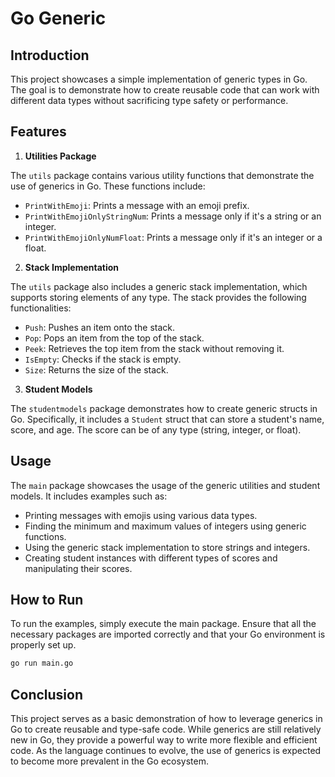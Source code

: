 # Go Generic

## Introduction

This project showcases a simple implementation of generic types in Go. The goal is to demonstrate how to create reusable code that can work with different data types without sacrificing type safety or performance.

## Features

1. **Utilities Package**

The `utils` package contains various utility functions that demonstrate the use of generics in Go. These functions include:

- `PrintWithEmoji`: Prints a message with an emoji prefix.
- `PrintWithEmojiOnlyStringNum`: Prints a message only if it's a string or an integer.
- `PrintWithEmojiOnlyNumFloat`: Prints a message only if it's an integer or a float.

2. **Stack Implementation**

The `utils` package also includes a generic stack implementation, which supports storing elements of any type. The stack provides the following functionalities:

- `Push`: Pushes an item onto the stack.
- `Pop`: Pops an item from the top of the stack.
- `Peek`: Retrieves the top item from the stack without removing it.
- `IsEmpty`: Checks if the stack is empty.
- `Size`: Returns the size of the stack.

3. **Student Models**

The `studentmodels` package demonstrates how to create generic structs in Go. Specifically, it includes a `Student` struct that can store a student's name, score, and age. The score can be of any type (string, integer, or float).

## Usage

The `main` package showcases the usage of the generic utilities and student models. It includes examples such as:

- Printing messages with emojis using various data types.
- Finding the minimum and maximum values of integers using generic functions.
- Using the generic stack implementation to store strings and integers.
- Creating student instances with different types of scores and manipulating their scores.

## How to Run

To run the examples, simply execute the main package. Ensure that all the necessary packages are imported correctly and that your Go environment is properly set up.

```bash
go run main.go
```

## Conclusion

This project serves as a basic demonstration of how to leverage generics in Go to create reusable and type-safe code. While generics are still relatively new in Go, they provide a powerful way to write more flexible and efficient code. As the language continues to evolve, the use of generics is expected to become more prevalent in the Go ecosystem.
